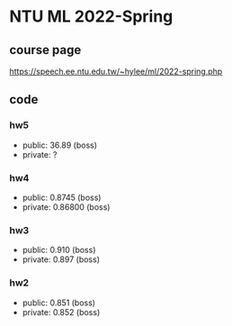 # NTU ML 2022-Spring

## course page

https://speech.ee.ntu.edu.tw/~hylee/ml/2022-spring.php

## code

### hw5

* public: 36.89 (boss)
* private: ?

### hw4

* public: 0.8745 (boss)
* private: 0.86800 (boss)

### hw3

* public: 0.910 (boss)
* private: 0.897 (boss)

### hw2

* public: 0.851 (boss)
* private: 0.852 (boss)
